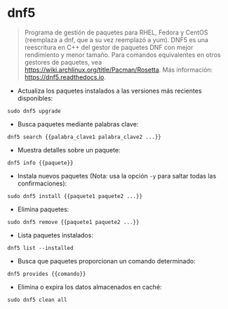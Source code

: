 # dnf5

> Programa de gestión de paquetes para RHEL, Fedora y CentOS (reemplaza a dnf, que a su vez reemplazó a yum).
> DNF5 es una reescritura en C++ del gestor de paquetes DNF con mejor rendimiento y menor tamaño.
> Para comandos equivalentes en otros gestores de paquetes, vea <https://wiki.archlinux.org/title/Pacman/Rosetta>.
> Más información: <https://dnf5.readthedocs.io>.

- Actualiza los paquetes instalados a las versiones más recientes disponibles:

`sudo dnf5 upgrade`

- Busca paquetes mediante palabras clave:

`dnf5 search {{palabra_clave1 palabra_clave2 ...}}`

- Muestra detalles sobre un paquete:

`dnf5 info {{paquete}}`

- Instala nuevos paquetes (Nota: usa la opción `-y` para saltar todas las confirmaciones):

`sudo dnf5 install {{paquete1 paquete2 ...}}`

- Elimina paquetes:

`sudo dnf5 remove {{paquete1 paquete2 ...}}`

- Lista paquetes instalados:

`dnf5 list --installed`

- Busca que paquetes proporcionan un comando determinado:

`dnf5 provides {{comando}}`

- Elimina o expira los datos almacenados en caché:

`sudo dnf5 clean all`
